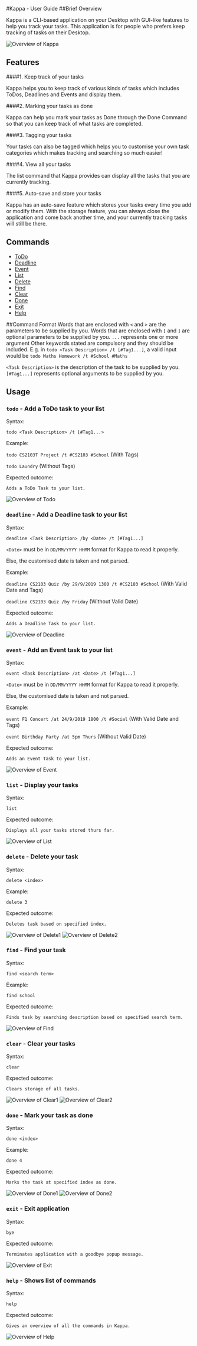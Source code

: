 #Kappa - User Guide
##Brief Overview

Kappa is a CLI-based application on your Desktop with GUI-like features to help you track your tasks. This application is for people who prefers keep tracking of tasks on their Desktop.

![Overview of Kappa](./Ui.png)

## Features

####1. Keep track of your tasks

Kappa helps you to keep track of various kinds of tasks which includes ToDos, Deadlines and Events and display them.

####2. Marking your tasks as done

Kappa can help you mark your tasks as Done through the Done Command so that you can keep track of what tasks are completed.

####3. Tagging your tasks

Your tasks can also be tagged which helps you to customise your own task categories which makes tracking and searching so much easier!

####4. View all your tasks

The list command that Kappa provides can display all the tasks that you are currently tracking.

####5. Auto-save and store your tasks

Kappa has an auto-save feature which stores your tasks every time you add or modify them. With the storage feature, you can always close the application and come back another time, and your currently tracking tasks will still be there.

## Commands
* [ToDo](#todo-commands)
* [Deadline](#deadline-commands)
* [Event](#event-commands)
* [List](#list-commands)
* [Delete](#delete-commands)
* [Find](#find-commands)
* [Clear](#clear-commands)
* [Done](#done-commands)
* [Exit](#exit-commands)
* [Help](#help-commands)

##Command Format
Words that are enclosed with `<` and `>` are the parameters to be supplied by you.
Words that are enclosed with `[` and `]` are optional parameters to be supplied by you.
`...` represents one or more argument
Other keywords stated are compulsory and they should be included.
E.g. in `todo <Task Description> /t [#Tag1...]`, a valid input would be `todo Maths Homework /t #School #Maths`

`<Task Description>` is the description of the task to be supplied by you.
`[#Tag1...]` represents optional arguments to be supplied by you.

## Usage

### <a name="todo-commands"></a>`todo` - Add a ToDo task to your list

Syntax:

`todo <Task Description> /t [#Tag1...>`

Example:

`todo CS2103T Project /t #CS2103 #School` (With Tags)

`todo Laundry` (Without Tags)

Expected outcome:

`Adds a ToDo Task to your list.`

![Overview of Todo](./images/ToDoEx.png)

### <a name="deadline-commands"></a>`deadline` - Add a Deadline task to your list

Syntax:

`deadline <Task Description> /by <Date> /t [#Tag1...]`

`<Date>` must be in `DD/MM/YYYY HHMM` format for Kappa to read it properly.

Else, the customised date is taken and not parsed.

Example:

`deadline CS2103 Quiz /by 29/9/2019 1300 /t #CS2103 #School` (With Valid Date and Tags)

`deadline CS2103 Quiz /by Friday` (Without Valid Date)

Expected outcome:

`Adds a Deadline Task to your list.`

![Overview of Deadline](./images/DeadlineEx.png)

### <a name="event-commands"></a>`event` - Add an Event task to your list

Syntax:

`event <Task Description> /at <Date> /t [#Tag1...]`

`<Date>` must be in `DD/MM/YYYY HHMM` format for Kappa to read it properly.

Else, the customised date is taken and not parsed.

Example:

`event F1 Concert /at 24/9/2019 1800 /t #Social` (With Valid Date and Tags)

`event Birthday Party /at 5pm Thurs` (Without Valid Date)

Expected outcome:

`Adds an Event Task to your list.`

![Overview of Event](./images/EventEx.png)

### <a name="list-commands"></a>`list` - Display your tasks

Syntax:

`list`

Expected outcome:

`Displays all your tasks stored thurs far.`

![Overview of List](./images/ListEx.png)

### <a name="delete-commands"></a>`delete` - Delete your task

Syntax:

`delete <index>`

Example:

`delete 3`

Expected outcome:

`Deletes task based on specified index.`

![Overview of Delete1](./images/DeleteEx1.png)
![Overview of Delete2](./images/DeleteEx2.png)

### <a name="find-commands"></a>`find` - Find your task

Syntax:

`find <search term>`

Example:

`find school`

Expected outcome:

`Finds task by searching description based on specified search term.`

![Overview of Find](./images/FindEx.png)

### <a name="clear-commands"></a>`clear` - Clear your tasks

Syntax:

`clear`

Expected outcome:

`Clears storage of all tasks.`

![Overview of Clear1](./images/ClearEx1.png)
![Overview of Clear2](./images/ClearEx2.png)

### <a name="done-commands"></a>`done` - Mark your task as done

Syntax:

`done <index>`

Example:

`done 4`

Expected outcome:

`Marks the task at specified index as done.`

![Overview of Done1](./images/DoneEx1.png)
![Overview of Done2](./images/DoneEx2.png)

### <a name="exit-commands"></a>`exit` - Exit application

Syntax:

`bye`

Expected outcome:

`Terminates application with a goodbye popup message.`

![Overview of Exit](./images/ByeEx.png)

### <a name="help-commands"></a>`help` - Shows list of commands

Syntax:

`help`

Expected outcome:

`Gives an overview of all the commands in Kappa.`

![Overview of Help](./images/HelpEx.png)